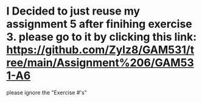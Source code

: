 

# I Decided to just reuse my assignment 5 after finihing exercise 3. please go to it by clicking this link: https://github.com/Zylz8/GAM531/tree/main/Assignment%206/GAM531-A6


please ignore the "Exercise #'s" 
